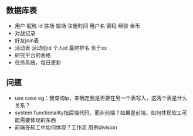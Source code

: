 ## 数据库表

* 用户 昵称 id 胜场 输场 注册时间 用户名 密码 经验 金币
* 对战记录
* 好友join表
* 活动表 活动组id 个人id 最终排名 负于xx
* 研究平台的表格
* 任务系统，每日更新

## 问题

* use case eg：我查询ip，来确定我是否要在另一个表写入，这两个表是什么关系？
* system functionality指后端代码，而非前端？如果是前端，如何体现软工可能需要体现的东西
* 前端在软工中如何体现？工作流 用例division 